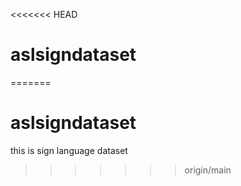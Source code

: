 <<<<<<< HEAD
# aslsigndataset
=======
# aslsigndataset
this is sign language dataset
>>>>>>> origin/main
